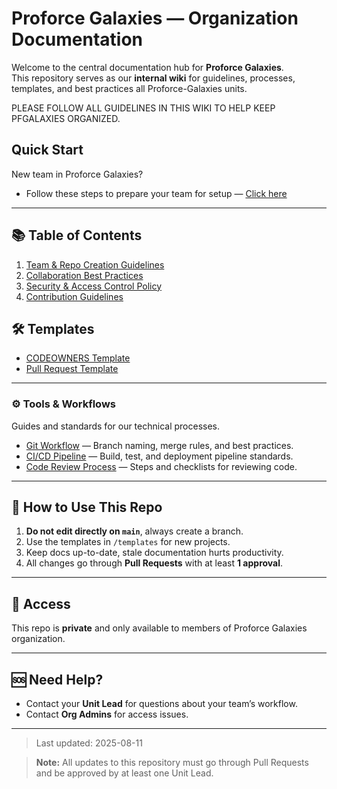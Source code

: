 # Proforce Galaxies — Organization Documentation
Welcome to the central documentation hub for **Proforce Galaxies**.  
This repository serves as our **internal wiki** for guidelines, processes, templates, and best practices all Proforce-Galaxies units.

PLEASE FOLLOW ALL GUIDELINES IN THIS WIKI TO HELP KEEP PFGALAXIES ORGANIZED.

##  Quick Start
New team in Proforce Galaxies?
- Follow these steps to prepare your team for setup —
[Click here](quick_start.md)

---

## 📚 Table of Contents

1. [Team & Repo Creation Guidelines](team-repo-guidelines.md)
2. [Collaboration Best Practices](collaboration-guide.md)
3. [Security & Access Control Policy](security-policy.md)
4. [Contribution Guidelines](CONTRIBUTING.md)

## 🛠 Templates
- [CODEOWNERS Template](templates/CODEOWNERS-template.md)
- [Pull Request Template](templates/pull-request-template.md)

---

### ⚙️ Tools & Workflows
Guides and standards for our technical processes.
- [Git Workflow](tools-workflows/git-workflow.md) — Branch naming, merge rules, and best practices.
- [CI/CD Pipeline](tools-workflows/ci-cd-pipeline.md) — Build, test, and deployment pipeline standards.
- [Code Review Process](tools-workflows/code-review-process.md) — Steps and checklists for reviewing code.

---

## 📌 How to Use This Repo
1. **Do not edit directly on `main`**, always create a branch.
2. Use the templates in `/templates` for new projects.
3. Keep docs up-to-date, stale documentation hurts productivity.
4. All changes go through **Pull Requests** with at least **1 approval**.

---

## 🔐 Access
This repo is **private** and only available to members of Proforce Galaxies organization.

---

## 🆘 Need Help?
- Contact your **Unit Lead** for questions about your team’s workflow.
- Contact **Org Admins** for access issues.

---
> Last updated: 2025-08-11

> **Note:** All updates to this repository must go through Pull Requests and be approved by at least one Unit Lead.

